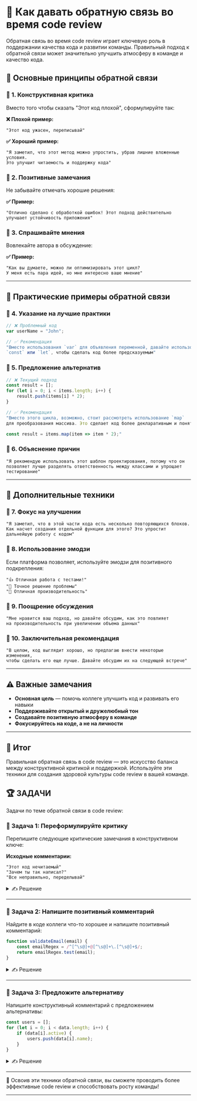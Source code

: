 # 📌 Как давать обратную связь во время code review

Обратная связь во время code review играет ключевую роль в поддержании качества кода и развитии команды. Правильный подход к обратной связи может значительно улучшить атмосферу в команде и качество кода.

## 🔹 Основные принципы обратной связи

### 📌 1. Конструктивная критика

Вместо того чтобы сказать "Этот код плохой", сформулируйте так:

**❌ Плохой пример:**
```
"Этот код ужасен, переписывай"
```

**✅ Хороший пример:**
```
"Я заметил, что этот метод можно упростить, убрав лишние вложенные условия. 
Это улучшит читаемость и поддержку кода"
```

### 📌 2. Позитивные замечания

Не забывайте отмечать хорошие решения:

**✅ Пример:**
```
"Отлично сделано с обработкой ошибок! Этот подход действительно 
улучшает устойчивость приложения"
```

### 📌 3. Спрашивайте мнения

Вовлекайте автора в обсуждение:

**✅ Пример:**
```
"Как вы думаете, можно ли оптимизировать этот цикл? 
У меня есть пара идей, но мне интересно ваше мнение"
```

---

## 🔹 Практические примеры обратной связи

### 📌 4. Указание на лучшие практики

```javascript
// ❌ Проблемный код
var userName = "John";

// ✅ Рекомендация
"Вместо использования `var` для объявления переменной, давайте использовать 
`const` или `let`, чтобы сделать код более предсказуемым"
```

### 📌 5. Предложение альтернатив

```javascript
// ❌ Текущий подход
const result = [];
for (let i = 0; i < items.length; i++) {
    result.push(items[i] * 2);
}

// ✅ Рекомендация
"Вместо этого цикла, возможно, стоит рассмотреть использование `map` 
для преобразования массива. Это сделает код более декларативным и понятным:

const result = items.map(item => item * 2);"
```

### 📌 6. Объяснение причин

```
"Я рекомендую использовать этот шаблон проектирования, потому что он 
позволяет лучше разделять ответственность между классами и упрощает тестирование"
```

---

## 🔹 Дополнительные техники

### 📌 7. Фокус на улучшении

```
"Я заметил, что в этой части кода есть несколько повторяющихся блоков. 
Как насчет создания отдельной функции для этого? Это упростит дальнейшую работу с кодом"
```

### 📌 8. Использование эмодзи

Если платформа позволяет, используйте эмодзи для позитивного подкрепления:

```
"👍 Отличная работа с тестами!"
"🎯 Точное решение проблемы"
"🚀 Отличная производительность"
```

### 📌 9. Поощрение обсуждения

```
"Мне нравится ваш подход, но давайте обсудим, как это повлияет 
на производительность при увеличении объема данных"
```

### 📌 10. Заключительная рекомендация

```
"В целом, код выглядит хорошо, но предлагаю внести некоторые изменения, 
чтобы сделать его еще лучше. Давайте обсудим их на следующей встрече"
```

---

## ⚠️ Важные замечания

- **Основная цель** — помочь коллеге улучшить код и развивать его навыки
- **Поддерживайте открытый и дружелюбный тон**
- **Создавайте позитивную атмосферу в команде**
- **Фокусируйтесь на коде, а не на личности**

---

## 🎯 Итог

Правильная обратная связь в code review — это искусство баланса между конструктивной критикой и поддержкой. Используйте эти техники для создания здоровой культуры code review в вашей команде.

## 🏆 ЗАДАЧИ

Задачи по теме обратной связи в code review:

### 📌 Задача 1: Переформулируйте критику

Перепишите следующие критические замечания в конструктивном ключе:

**Исходные комментарии:**
```
"Этот код нечитаемый"
"Зачем ты так написал?"
"Все неправильно, переделывай"
```

<details>
<summary>✍ Решение</summary>

**Конструктивные варианты:**
```
"Код можно сделать более читаемым, добавив комментарии и разбив 
длинные функции на более мелкие"

"Можете объяснить логику этого решения? Возможно, есть более 
эффективный способ"

"Давайте обсудим альтернативные подходы. У меня есть несколько 
идей для улучшения"
```

</details>

---

### 📌 Задача 2: Напишите позитивный комментарий

Найдите в коде коллеги что-то хорошее и напишите позитивный комментарий:

```javascript
function validateEmail(email) {
    const emailRegex = /^[^\s@]+@[^\s@]+\.[^\s@]+$/;
    return emailRegex.test(email);
}
```

<details>
<summary>✍ Решение</summary>

**Позитивные комментарии:**
```
"👍 Отличное использование регулярного выражения для валидации email! 
Код чистый и эффективный"

"🎯 Хорошо, что вы используете константу для регулярного выражения. 
Это улучшает читаемость и производительность"

"🚀 Функция простая и понятная. Отличная работа с именованием переменных!"
```

</details>

---

### 📌 Задача 3: Предложите альтернативу

Напишите конструктивный комментарий с предложением альтернативы:

```javascript
const users = [];
for (let i = 0; i < data.length; i++) {
    if (data[i].active) {
        users.push(data[i].name);
    }
}
```

<details>
<summary>✍ Решение</summary>

**Конструктивный комментарий:**
```
"Код работает корректно, но можно сделать его более читаемым 
с помощью методов массива:

const users = data
    .filter(user => user.active)
    .map(user => user.name);

Это сделает код более декларативным и понятным. Что думаете?"
```

</details>

---

🎉 Освоив эти техники обратной связи, вы сможете проводить более эффективные code review и способствовать росту команды!

---